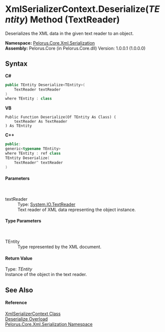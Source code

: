 # XmlSerializerContext.Deserialize(*TEntity*) Method (TextReader)
 

Deserializes the XML data in the given text reader to an object.

**Namespace:**&nbsp;<a href="9052B9D6">Pelorus.Core.Xml.Serialization</a><br />**Assembly:**&nbsp;Pelorus.Core (in Pelorus.Core.dll) Version: 1.0.0.1 (1.0.0.0)

## Syntax

**C#**<br />
``` C#
public TEntity Deserialize<TEntity>(
	TextReader textReader
)
where TEntity : class

```

**VB**<br />
``` VB
Public Function Deserialize(Of TEntity As Class) ( 
	textReader As TextReader
) As TEntity
```

**C++**<br />
``` C++
public:
generic<typename TEntity>
where TEntity : ref class
TEntity Deserialize(
	TextReader^ textReader
)
```


#### Parameters
&nbsp;<dl><dt>textReader</dt><dd>Type: <a href="http://msdn2.microsoft.com/en-us/library/4dtxwhby" target="_blank">System.IO.TextReader</a><br />Text reader of XML data representing the object instance.</dd></dl>

#### Type Parameters
&nbsp;<dl><dt>TEntity</dt><dd>Type represented by the XML document.</dd></dl>

#### Return Value
Type: *TEntity*<br />Instance of the object in the text reader.

## See Also


#### Reference
<a href="859B939D">XmlSerializerContext Class</a><br /><a href="D63FA1E1">Deserialize Overload</a><br /><a href="9052B9D6">Pelorus.Core.Xml.Serialization Namespace</a><br />